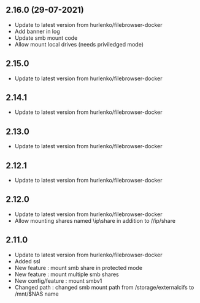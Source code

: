 
## 2.16.0 (29-07-2021)
- Update to latest version from hurlenko/filebrowser-docker
- Add banner in log
- Update smb mount code
- Allow mount local drives (needs priviledged mode) 

## 2.15.0
- Update to latest version from hurlenko/filebrowser-docker

## 2.14.1
- Update to latest version from hurlenko/filebrowser-docker

## 2.13.0
- Update to latest version from hurlenko/filebrowser-docker

## 2.12.1
- Update to latest version from hurlenko/filebrowser-docker

## 2.12.0
- Update to latest version from hurlenko/filebrowser-docker
- Allow mounting shares named \ip\share in addition to //ip/share

## 2.11.0

- Update to latest version from hurlenko/filebrowser-docker
- Added ssl
- New feature : mount smb share in protected mode
- New feature : mount multiple smb shares
- New config/feature : mount smbv1
- Changed path : changed smb mount path from /storage/externalcifs to /mnt/$NAS name

